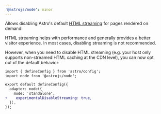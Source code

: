 ```yaml
---
'@astrojs/node': minor
---
```


Allows disabling Astro's default [HTML streaming](https://docs.astro.build/en/guides/on-demand-rendering/#html-streaming) for pages rendered on demand

HTML streaming helps with performance and generally provides a better visitor experience. In most cases, disabling streaming is not recommended.

However, when you need to disable HTML streaming (e.g. your host only supports non-streamed HTML caching at the CDN level), you can now opt out of the default behavior:

```diff
import { defineConfig } from 'astro/config';
import node from '@astrojs/node';

export default defineConfig({
  adapter: node({
    mode: 'standalone',
+    experimentalDisableStreaming: true,
  }),
});
```
